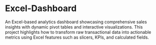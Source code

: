 # Excel-Dashboard
An Excel-based analytics dashboard showcasing comprehensive sales insights with dynamic pivot tables and interactive visualizations. This project highlights how to transform raw transactional data into actionable metrics using Excel features such as slicers, KPIs, and calculated fields.
